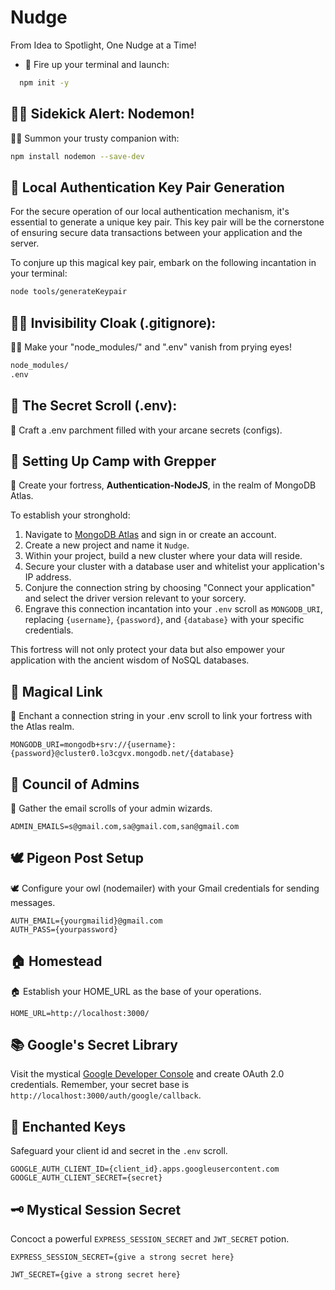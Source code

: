 # Nudge
From Idea to Spotlight, One Nudge at a Time!

- 🚀 Fire up your terminal and launch:
```bash
  npm init -y
```

## 🧙‍♂️ Sidekick Alert: Nodemon!
🧙‍♂️ Summon your trusty companion with:

```bash
npm install nodemon --save-dev
```

## 🔐 Local Authentication Key Pair Generation

For the secure operation of our local authentication mechanism, it's essential to generate a unique key pair. This key pair will be the cornerstone of ensuring secure data transactions between your application and the server.

To conjure up this magical key pair, embark on the following incantation in your terminal:

```bash
node tools/generateKeypair
```


## 🧙‍♀️ Invisibility Cloak (.gitignore):
🧙‍♀️ Make your "node_modules/" and ".env" vanish from prying eyes!

  ```bash
node_modules/
.env
```

## 📜 The Secret Scroll (.env):
📜 Craft a .env parchment filled with your arcane secrets (configs).


## 🏰 Setting Up Camp with Grepper
🏰 Create your fortress, **Authentication-NodeJS**, in the realm of MongoDB Atlas.

To establish your stronghold:
1. Navigate to [MongoDB Atlas](https://www.mongodb.com/cloud/atlas) and sign in or create an account.
2. Create a new project and name it `Nudge`.
3. Within your project, build a new cluster where your data will reside.
4. Secure your cluster with a database user and whitelist your application's IP address.
5. Conjure the connection string by choosing "Connect your application" and select the driver version relevant to your sorcery.
6. Engrave this connection incantation into your `.env` scroll as `MONGODB_URI`, replacing `{username}`, `{password}`, and `{database}` with your specific credentials.

This fortress will not only protect your data but also empower your application with the ancient wisdom of NoSQL databases.


## 🔗 Magical Link

🔗 Enchant a connection string in your .env scroll to link your fortress with the Atlas realm.

```plaintext
MONGODB_URI=mongodb+srv://{username}:{password}@cluster0.lo3cgvx.mongodb.net/{database}
```

## 📧 Council of Admins

📧 Gather the email scrolls of your admin wizards.

```plaintext
ADMIN_EMAILS=s@gmail.com,sa@gmail.com,san@gmail.com
```

## 🕊️ Pigeon Post Setup

🕊️ Configure your owl (nodemailer) with your Gmail credentials for sending messages.

```plaintext
AUTH_EMAIL={yourgmailid}@gmail.com
AUTH_PASS={yourpassword}
```

## 🏠 Homestead

🏠 Establish your HOME_URL as the base of your operations.

```plaintext
HOME_URL=http://localhost:3000/
```

## 📚 Google's Secret Library

Visit the mystical [Google Developer Console](https://console.developers.google.com/) and create OAuth 2.0 credentials. Remember, your secret base is `http://localhost:3000/auth/google/callback`.



## 🔑 Enchanted Keys

Safeguard your client id and secret in the `.env` scroll.

```plaintext
GOOGLE_AUTH_CLIENT_ID={client_id}.apps.googleusercontent.com
GOOGLE_AUTH_CLIENT_SECRET={secret}
```


## 🗝️ Mystical Session Secret

Concoct a powerful `EXPRESS_SESSION_SECRET` and `JWT_SECRET` potion.

```plaintext
EXPRESS_SESSION_SECRET={give a strong secret here}

JWT_SECRET={give a strong secret here}
```
